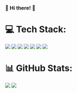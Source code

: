 ### 👋 Hi there! 👋

<!--
**dnjs2721/dnjs2721** is a ✨ _special_ ✨ repository because its `README.md` (this file) appears on your GitHub profile.

Here are some ideas to get you started:

- 🔭 I’m currently working on ...
- 🌱 I’m currently learning ...
- 👯 I’m looking to collaborate on ...
- 🤔 I’m looking for help with ...
- 💬 Ask me about ...
- 📫 How to reach me: ...
- 😄 Pronouns: ...
- ⚡ Fun fact: ...
-->
# 💻 Tech Stack:
<a href="https://dev.java/"><img src="https://img.shields.io/badge/java-%23ED8B00.svg?style=for-the-badge&logo=java&logoColor=white"/></a> <a href="https://www.python.org/"><img src="https://img.shields.io/badge/python-3670A0?style=for-the-badge&logo=python&logoColor=ffdd54"/></a> <a href="https://www.thymeleaf.org/"><img src="https://img.shields.io/badge/Thymeleaf-%23005C0F.svg?style=for-the-badge&logo=Thymeleaf&logoColor=white"/></a> <a href="https://spring.io/"><img src="https://img.shields.io/badge/spring-%236DB33F.svg?style=for-the-badge&logo=spring&logoColor=white"/></a> <a href="https://redis.io/"><img src="https://img.shields.io/badge/redis-%23DD0031.svg?style=for-the-badge&logo=redis&logoColor=white"/></a> <a href="https://mariadb.org/"><img src="https://img.shields.io/badge/MariaDB-003545?style=for-the-badge&logo=mariadb&logoColor=white"/></a> <a href="https://www.mysql.com/"><img src="https://img.shields.io/badge/mysql-%2300f.svg?style=for-the-badge&logo=mysql&logoColor=white"/></a>
# 📊 GitHub Stats:
![](https://github-readme-stats.vercel.app/api?username=dnjs2721&theme=dark&hide_border=false&include_all_commits=false&count_private=false)
![](https://github-readme-stats.vercel.app/api/top-langs/?username=dnjs2721&theme=dark&hide_border=false&include_all_commits=false&count_private=false&layout=compact)
